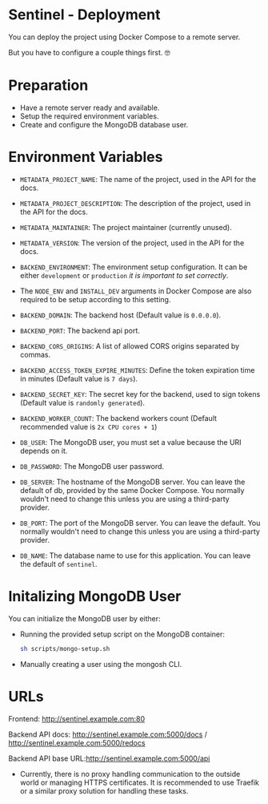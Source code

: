 # Sentinel - Deployment

You can deploy the project using Docker Compose to a remote server.

But you have to configure a couple things first. 🤓

# Preparation

- Have a remote server ready and available.
- Setup the required environment variables.
- Create and configure the MongoDB database user.

# Environment Variables
- `METADATA_PROJECT_NAME`: The name of the project, used in the API for the docs.
- `METADATA_PROJECT_DESCRIPTION`: The description of the project, used in the API for the docs.
- `METADATA_MAINTAINER`: The project maintainer (currently unused).
- `METADATA_VERSION`:  The version of the project, used in the API for the docs.

- `BACKEND_ENVIRONMENT`: The environment setup configuration. It can be either `development` or `production` *it is important to set correctly*.
- The `NODE_ENV` and `INSTALL_DEV` arguments in Docker Compose are also required to be setup according to this setting.

- `BACKEND_DOMAIN`: The backend host (Default value is `0.0.0.0`).
- `BACKEND_PORT`: The backend api port.
- `BACKEND_CORS_ORIGINS`: A list of allowed CORS origins separated by commas.
- `BACKEND_ACCESS_TOKEN_EXPIRE_MINUTES`: Define the token expiration time in minutes (Default value is `7 days`).
- `BACKEND_SECRET_KEY`: The secret key for the backend, used to sign tokens (Default value is `randomly generated`).
- `BACKEND_WORKER_COUNT`: The backend workers count (Default recommended value is `2x CPU cores + 1`)

- `DB_USER`: The MongoDB user, you must set a value because the URI depends on it.
- `DB_PASSWORD`: The MongoDB user password.
- `DB_SERVER`: The hostname of the MongoDB server. You can leave the default of db, provided by the same Docker Compose. You normally wouldn't need to change this unless you are using a third-party provider.
- `DB_PORT`: The port of the MongoDB server. You can leave the default. You normally wouldn't need to change this unless you are using a third-party provider.
- `DB_NAME`: The database name to use for this application. You can leave the default of `sentinel`.

# Initalizing MongoDB User

You can initialize the MongoDB user by either:

- Running the provided setup script on the MongoDB container:
  ```bash
  sh scripts/mongo-setup.sh
  ```
- Manually creating a user using the mongosh CLI.

# URLs

Frontend: http://sentinel.example.com:80

Backend API docs: http://sentinel.example.com:5000/docs / http://sentinel.example.com:5000/redocs

Backend API base URL:http://sentinel.example.com:5000/api

- Currently, there is no proxy handling communication to the outside world or managing HTTPS certificates. It is recommended to use Traefik or a similar proxy solution for handling these tasks.
